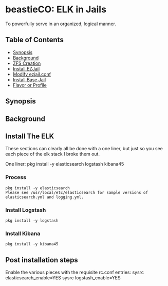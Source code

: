# beastieCO: ELK in Jails
To powerfully serve in an organized, logical manner.
## Table of Contents
- [Synopsis](#synopsis)
- [Background](#background)
- [ZFS Creation](#zfs-create)
- [Install EZJail](#install-ezjail)
- [Modify ezjail.conf](#modify-ezjail-config)
- [Install Base Jail](#install-base-jail)
- [Flavor or Profile](#flavor-or-profile)

## Synopsis
## Background


## Install The ELK
These sections can clearly all be done with a one liner, but just so you see each piece of the elk stack I broke them out. 

One liner:
    pkg install -y elasticsearch logstash kibana45

### Process
    pkg install -y elasticsearch
    Please see /usr/local/etc/elasticsearch for sample versions of
    elasticsearch.yml and logging.yml.

### Install Logstash
    pkg install -y logstash

### Install Kibana
    pkg install -y kibana45

## Post installation steps
Enable the various pieces with the requisite rc.conf entries:
    sysrc elasticsearch_enable=YES
    sysrc logstash_enable=YES
